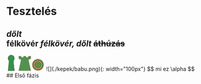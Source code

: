 # Tesztelés
*dőlt*  
**félkövér**
***félkövér, dőlt***
~~áthúzás~~
----------
<img src="./kepek/babu.png" width="100px"> 
![](./kepek/babu.png){: width="100px"}
$$
mi ez \alpha
$$
## Első fázis